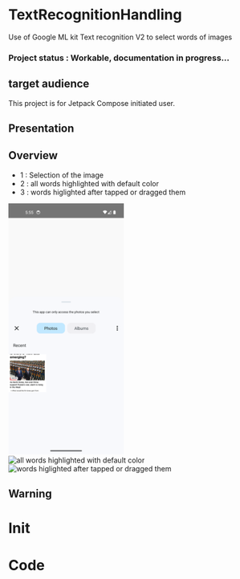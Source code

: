 # TextRecognitionHandling
Use of Google ML kit Text recognition V2 to select words of images


### Project status : Workable, documentation in progress...


## target audience
This project is for Jetpack Compose initiated user.

## Presentation

## Overview

- 1 : Selection of the image
- 2 : all words highlighted with default color
- 3 : words higlighted after tapped or dragged them

<img src="/screenshots/1.png" alt="Selection of the image" height="500">&emsp;
<img src="/screenshots/2.jpg" alt="all words highlighted with default color" height="500">&emsp;
<img src="/screenshots/3.jpg" alt="words higlighted after tapped or dragged them" height="500">&emsp;

## Warning

# Init

# Code

